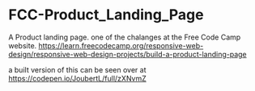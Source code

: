 # FCC-Product_Landing_Page
A Product landing page. one of the chalanges at the Free Code Camp website.
https://learn.freecodecamp.org/responsive-web-design/responsive-web-design-projects/build-a-product-landing-page

a built version of this can be seen over at https://codepen.io/JoubertL/full/zXNvmZ 